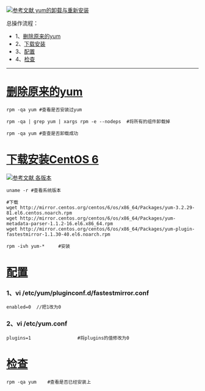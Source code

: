 [![](https://img.shields.io/badge/参考文献-yum的卸载与重新安装-yellow.svg "参考文献 yum的卸载与重新安装")](https://blog.csdn.net/m0_37886429/article/details/75009382)


总操作流程：
- 1、[删除原来的yum](#Linux-01)
- 2、[下载安装](#Linux-01)
- 3、[配置](#Linux-01)
- 4、[检查](#Linux-01)

----------

# <a name="Linux-01" href="#" >删除原来的yum</a>
```
rpm -qa yum #查看是否安装过yum

rpm -qa | grep yum | xargs rpm -e --nodeps  #将所有的组件卸载掉

rpm -qa yum #查查是否卸载成功
```
# <a name="Linux-02" href="#" >下载安装CentOS 6</a>
[![](https://img.shields.io/badge/参考文献-各版本-yellow.svg "参考文献 各版本")](https://blog.csdn.net/weicaijiang/article/details/78699206)

```
uname -r #查看系统版本

#下载
wget http://mirror.centos.org/centos/6/os/x86_64/Packages/yum-3.2.29-81.el6.centos.noarch.rpm
wget http://mirror.centos.org/centos/6/os/x86_64/Packages/yum-metadata-parser-1.1.2-16.el6.x86_64.rpm
wget http://mirror.centos.org/centos/6/os/x86_64/Packages/yum-plugin-fastestmirror-1.1.30-40.el6.noarch.rpm

rpm -ivh yum-*     #安装

```
# <a name="Linux-03" href="#" >配置</a>
### 1、vi  /etc/yum/pluginconf.d/fastestmirror.conf
```
enabled=0  //把1改为0 
```
### 2、vi /etc/yum.conf
```
plugins=1                 #将plugins的值修改为0
```
# <a name="Linux-04" href="#" >检查</a>
```
rpm -qa yum    #查看是否已经安装上
```